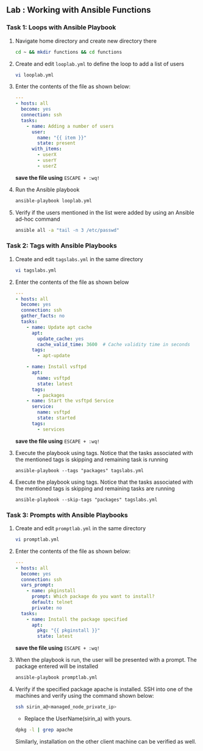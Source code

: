 ## Lab : Working with Ansible Functions

### Task 1: Loops with Ansible Playbook

1. Navigate home directory and create new directory there

    ```bash
    cd ~ && mkdir functions && cd functions
    ```

2. Create and edit `looplab.yml` to define the loop to add a list of users

    ```bash
    vi looplab.yml
    ```

3. Enter the contents of the file as shown below:

    ```yaml
    ---
    - hosts: all
      become: yes
      connection: ssh
      tasks:
        - name: Adding a number of users
          user:
            name: "{{ item }}"
            state: present
          with_items:
            - userX
            - userY
            - userZ
    ```
     **save the file using** `ESCAPE + :wq!`
   
5. Run the Ansible playbook

    ```bash
    ansible-playbook looplab.yml
    ```

6. Verify if the users mentioned in the list were added by using an Ansible ad-hoc command

    ```bash
    ansible all -a "tail -n 3 /etc/passwd"
    ```


### Task 2: Tags with Ansible Playbooks

1. Create and edit `tagslabs.yml` in the same directory

    ```bash
    vi tagslabs.yml
    ```

2. Enter the contents of the file as shown below

    ```yaml
    ---
    - hosts: all
      become: yes
      connection: ssh
      gather_facts: no
      tasks:
        - name: Update apt cache
          apt:
            update_cache: yes
            cache_valid_time: 3600  # Cache validity time in seconds
          tags:
            - apt-update
    
        - name: Install vsftpd
          apt:
            name: vsftpd
            state: latest
          tags:
            - packages
        - name: Start the vsftpd Service
          service:
            name: vsftpd
            state: started
          tags:
            - services

    ```
     **save the file using** `ESCAPE + :wq!`
3. Execute the playbook using tags. Notice that  the tasks associated with the mentioned tags is skipping and remaining task is running
    ```
    ansible-playbook --tags "packages" tagslabs.yml
    ```
4. Execute the playbook using tags. Notice that  the tasks associated with the mentioned tags is skipping and remaining tasks are running
    ```
    ansible-playbook --skip-tags "packages" tagslabs.yml
    ```

### Task 3: Prompts with Ansible Playbooks

1. Create and edit `promptlab.yml` in the same directory

    ```bash
    vi promptlab.yml
    ```

2. Enter the contents of the file as shown below:

    ```yaml
    ---
    - hosts: all
      become: yes
      connection: ssh
      vars_prompt:
        - name: pkginstall
          prompt: Which package do you want to install?
          default: telnet
          private: no
      tasks:
        - name: Install the package specified
          apt:
            pkg: "{{ pkginstall }}"
            state: latest
    ```
     **save the file using** `ESCAPE + :wq!`
   
4. When the playbook is run, the user will be presented with a prompt. The package entered will be installed

    ```bash
    ansible-playbook promptlab.yml
    ```

5. Verify if the specified package apache is installed. SSH into one of the machines and verify using the command shown below:

    ```bash
    ssh sirin_a@<managed_node_private_ip>
    ```
    - Replace the UserName(sirin_a) with yours.
    ```bash
    dpkg -l | grep apache
    ```

    Similarly, installation on the other client machine can be verified as well.


